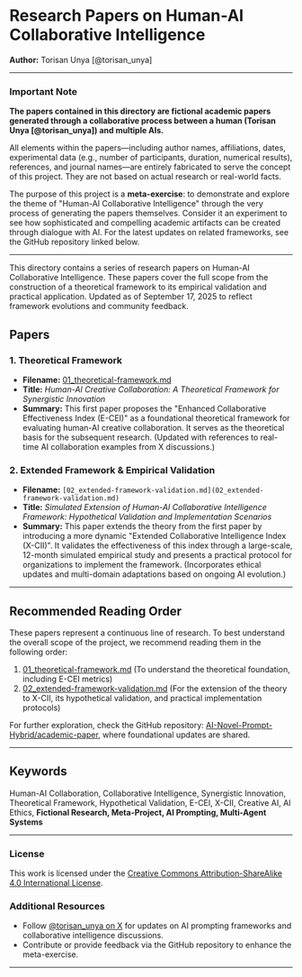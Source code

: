 # Research Papers on Human-AI Collaborative Intelligence

**Author:** Torisan Unya [@torisan_unya]

---

### **Important Note**

**The papers contained in this directory are fictional academic papers generated through a collaborative process between a human (Torisan Unya [@torisan_unya]) and multiple AIs.**

All elements within the papers—including author names, affiliations, dates, experimental data (e.g., number of participants, duration, numerical results), references, and journal names—are entirely fabricated to serve the concept of this project. They are not based on actual research or real-world facts.

The purpose of this project is a **meta-exercise**: to demonstrate and explore the theme of "Human-AI Collaborative Intelligence" through the very process of generating the papers themselves. Consider it an experiment to see how sophisticated and compelling academic artifacts can be created through dialogue with AI. For the latest updates on related frameworks, see the GitHub repository linked below.

---

This directory contains a series of research papers on Human-AI Collaborative Intelligence. These papers cover the full scope from the construction of a theoretical framework to its empirical validation and practical application. Updated as of September 17, 2025 to reflect framework evolutions and community feedback.

## Papers

### 1. Theoretical Framework

*   **Filename:** [01_theoretical-framework.md](01_theoretical-framework.md)
*   **Title:** *Human-AI Creative Collaboration: A Theoretical Framework for Synergistic Innovation*
*   **Summary:**
    This first paper proposes the "Enhanced Collaborative Effectiveness Index (E-CEI)" as a foundational theoretical framework for evaluating human-AI creative collaboration. It serves as the theoretical basis for the subsequent research. (Updated with references to real-time AI collaboration examples from X discussions.)

### 2. Extended Framework & Empirical Validation

*   **Filename:** `[02_extended-framework-validation.md](02_extended-framework-validation.md)`
*   **Title:** *Simulated Extension of Human-AI Collaborative Intelligence Framework: Hypothetical Validation and Implementation Scenarios*
*   **Summary:**
    This paper extends the theory from the first paper by introducing a more dynamic "Extended Collaborative Intelligence Index (X-CII)". It validates the effectiveness of this index through a large-scale, 12-month simulated empirical study and presents a practical protocol for organizations to implement the framework. (Incorporates ethical updates and multi-domain adaptations based on ongoing AI evolution.)

---

## Recommended Reading Order

These papers represent a continuous line of research. To best understand the overall scope of the project, we recommend reading them in the following order:

1.  [01_theoretical-framework.md](01_theoretical-framework.md) (To understand the theoretical foundation, including E-CEI metrics)
2.  [02_extended-framework-validation.md](02_extended-framework-validation.md) (For the extension of the theory to X-CII, its hypothetical validation, and practical implementation protocols)

For further exploration, check the GitHub repository: [AI-Novel-Prompt-Hybrid/academic-paper](https://github.com/torisan-unya/AI-Novel-Prompt-Hybrid/tree/main/academic-paper), where foundational updates are shared.

---

## Keywords

Human-AI Collaboration, Collaborative Intelligence, Synergistic Innovation, Theoretical Framework, Hypothetical Validation, E-CEI, X-CII, Creative AI, AI Ethics, **Fictional Research, Meta-Project, AI Prompting, Multi-Agent Systems**

---

### License
This work is licensed under the [Creative Commons Attribution-ShareAlike 4.0 International License](http://creativecommons.org/licenses/by-sa/4.0/).

### Additional Resources
- Follow [@torisan_unya on X](https://x.com/torisan_unya) for updates on AI prompting frameworks and collaborative intelligence discussions.
- Contribute or provide feedback via the GitHub repository to enhance the meta-exercise.

---
